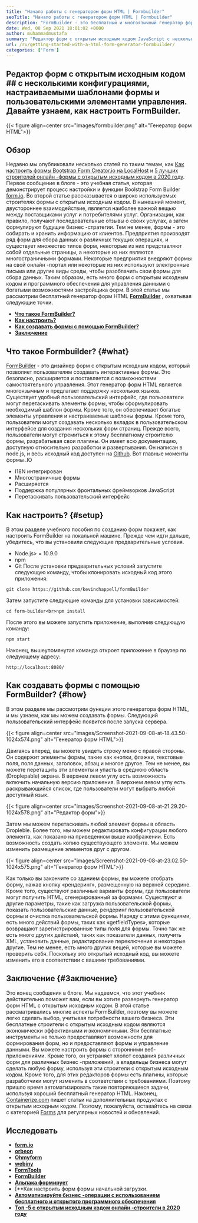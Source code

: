 ```yaml
---
title: "Начало работы с генератором форм HTML | Formbuilder" 
seoTitle: "Начало работы с генератором форм HTML | Formbuilder" 
description: "FormBuilder - это бесплатный и многоязычный генератор форм HTML с пользовательским интерфейсом перетаскивания. Следуйте этому уроку, чтобы узнать, как установить его на Localhost." 
date: Wed, 08 Sep 2021 18:01:02 +0000
author: muhammadmustafa
summary: "Редактор форм с открытым исходным кодом JavaScript с несколькими конфигурациями, настраиваемыми шаблонами форм и пользовательскими элементами управления. Давайте научимся настроить FormBuilder." 
url: /ru/getting-started-with-a-html-form-generator-formbuilder/
categories: ['Form']
---
```


## Редактор форм с открытым исходным кодом ## с несколькими конфигурациями, настраиваемыми шаблонами формы и пользовательскими элементами управления. Давайте узнаем, как настроить FormBuilder.

{{< figure align=center src="images/formbuilder.png" alt="Генератор форм HTML">}}


## **Обзор** 
Недавно мы опубликовали несколько статей по таким темам, как [Как настроить формы Bootstrap Form Creator.io на LocalHost][1] и [5 лучших строителей онлайн -формы с открытым исходным кодом в 2020 году][2]. Первое сообщение в блоге - это учебная статья, которая демонстрирует процесс настройки и функции Boolstrap Form Builder [form.io][3]. Во второй статье рассказывается о широко используемых строителях формы с открытым исходным кодом. В нынешний момент, двустороннее взаимодействие, является наиболее важной вещью между поставщиками услуг и потребителями услуг. Организации, как правило, получают последовательные отзывы о своих услугах, а затем формулируют будущие бизнес -стратегии. Тем не менее, формы - это собирать и хранить информацию от клиентов. Предприятия производят ряд форм для сбора данных о различных текущих операциях, и существует множество типов форм, некоторые из них представляют собой отдельные страницы, а некоторые из них являются многостраничными формами. Некоторые предприятия внедряют формы на свой онлайн -портал или некоторые из них используют электронные письма или другие виды среды, чтобы разоблачить свои формы для сбора данных.
Таким образом, есть много форм с открытым исходным кодом и программного обеспечения для управления данными с богатыми возможностями застройщика форм. В этой статье мы рассмотрим бесплатный генератор форм HTML **[FormBuilder][4]** , охватывая следующие точки.
* **[Что такое FormBuilder?][5]** 
* [ **Как настроить?** ][6]
* [ **Как создавать формы с помощью FormBuilder?** ][7]
* **[Заключение][8]** 

## Что такое Formbuilder? {#what}

[FormBuilder][4] - это дизайнер форм с открытым исходным кодом, который позволяет пользователям создавать интерактивные формы. Это безопасно, расширяется и поставляется с возможностями самостоятельного управления. Этот генератор форм HTML является многоязычным и предлагает поддержку нескольких языков. Существует удобный пользовательский интерфейс, где пользователи могут перетаскивать элементы формы, чтобы сформулировать необходимый шаблон формы. Кроме того, он обеспечивает богатые элементы управления и настраиваемые шаблоны формы. Кроме того, пользователи могут создавать несколько вкладок в пользовательском интерфейсе для создания нескольких форм страниц. Прежде всего, пользователи могут стремиться к этому бесплатному строителю формы, разрабатывая свои плагины. Он имеет всю документацию, доступную относительно разработки и развертывания. Он написан в node.js, и весь исходный код доступен на [Github][9].
Вот главные моменты формы .IO
  * I18N интегрирован
  * Многостраничные формы
  * Расширяется
  * Поддержка популярных фронтальных фреймворков JavaScript
  * Перетаскивать пользовательский интерфейс

## Как настроить? {#setup}

В этом разделе учебного пособия по созданию форм покажет, как настроить FormBuilder на локальной машине.
Прежде чем идти дальше, убедитесь, что вы установили следующие предварительные условия.
  * Node.js> = 10.9.0
  * npm
  * Git
После установки предварительных условий запустите следующую команду, чтобы клонировать исходный код этого приложения:
```
git clone https://github.com/kevinchappell/formBuilder
```
Затем запустите следующие команды для установки зависимостей:
```
cd form-builder<br>npm install 
```
После этого вы можете запустить приложение, выполнив следующую команду:
```
npm start
```
Наконец, вышеупомянутая команда откроет приложение в браузер по следующему адресу:
```
http://localhost:8080/
```

## Как создавать формы с помощью FormBuilder? {#how}

В этом разделе мы рассмотрим функции этого генератора форм HTML, и мы узнаем, как мы можем создавать формы.
Следующий пользовательский интерфейс появится после запуска сервера.

{{< figure align=center src="images/Screenshot-2021-09-08-at-18.43.50-1024x574.png" alt="Генератор форм HTML">}}

Двигаясь вперед, вы можете увидеть строку меню с правой стороны. Он содержит элементы формы, такие как кнопки, флажки, текстовые поля, поля данных, заголовок, абзац и многое другое. Тем не менее, вы можете перетащить эти элементы и упасть в среднюю область (Droplepable) экрана. В верхнем левом углу есть возможность включить начальную версию приложения. В верхнем левом углу есть раскрывающийся список, где пользователи могут выбрать любой доступный язык.

{{< figure align=center src="images/Screenshot-2021-09-08-at-21.29.20-1024x578.png" alt="Редактор форм">}}

Затем мы можем перетаскивать любой элемент формы в область Dropleble. Более того, мы можем редактировать конфигурации любого элемента, как показано на приведенном выше изображении. Есть возможность создать копию существующего элемента. Мы можем изменить размещение элементов друг с другом.

{{< figure align=center src="images/Screenshot-2021-09-08-at-23.02.50-1024x575.png" alt="Генератор форм HTML">}}

Как только вы закончите со зданием формы, вы можете отобрать форму, нажав кнопку «рендеринг», размещенную на верхней середине. Кроме того, существуют различные варианты формы, где пользователи могут получить HTML, сгенерированный за формами. Существуют и другие параметры, такие как загрузка пользовательской формы, показать пользовательские данные, рендеринг пользовательской формы и очистка пользовательской формы. Наряду с этими функциями, есть много действий формы, таких как «getfieldTypes», которые возвращают зарегистрированные типы поля для формы. Точно так же есть много других действий, таких как показатели данных, получить XML, установить данные, редактирование переключения и некоторые другие. Тем не менее, есть много других вещей, которые вы можете проверить себя. Поскольку это открытый исходный код, вы можете изменить его в соответствии с вашими требованиями.

## Заключение {#Заключение}

Это конец сообщения в блоге. Мы надеемся, что этот учебник действительно поможет вам, если вы хотите развернуть генератор форм HTML с открытым исходным кодом. В этой статье рассматривались многие аспекты FormBuilder, поэтому вы можете легко сделать выбор, учитывая потребности вашего бизнеса. Эти бесплатные строители с открытым исходным кодом являются экономически эффективными и экономичными. Эти бесплатные инструменты не только предоставляют возможности для формирования форм, но и предоставляют формы и управление данными. Вы можете настроить формы с сторонними веб-приложениями. Кроме того, он устраняет хлопот создания различных форм для различных бизнес -приложений, а владельцы бизнеса могут сделать любую форму, используя эти строители с открытым исходным кодом. Кроме того, для этих редакторов формы есть плагины, которые разработчики могут изменить в соответствии с требованиями. Поэтому пришло время автоматизировать такие повторяющиеся задачи, используя хороший бесплатный генератор HTML.
Наконец, [Containerize.com][10] пишет статьи на дополнительных продуктах с открытым исходным кодом. Поэтому, пожалуйста, оставайтесь на связи с категорией [Forms][11] для регулярных новостей и обновлений.

## Исследовать
* **[form.io][3]** 
* **[orbeon][12]** 
* **[Ohmyform][13]** 
* **[webiny][14]** 
* **[FormTools][15]** 
* **[FormBuilder][4]** 
* **[Альпака формирует][16]** 
* [**Как настроить форм формы начальной загрузки.
* [ **Автоматизируйте бизнес -операции с использованием бесплатного и открытого программного обеспечения** ][17]
* [ **Топ -5 с открытым исходным кодом онлайн -строители в 2020 году** ][2]



[1]: https://blog.containerize.com/form/how-to-setup-bootstrap-form-creator-formio-on-localhost/
[2]: https://blog.containerize.com/form/top-5-open-source-online-form-builders-in-year-2020/
[3]: https://products.containerize.com/form/formio/
[4]: https://products.containerize.com/form/formbuilder/
[5]: #what
[6]: #setup
[7]: #how
[8]: #Conclusion
[9]: https://github.com/kevinchappell/formBuilder
[10]: https://www.containerize.com/
[11]: https://products.containerize.com/healthcare-technologies/
[12]: https://products.containerize.com/form/orbeon/
[13]: https://products.containerize.com/form/ohmyform/
[14]: https://products.containerize.com/form/webiny/
[15]: https://products.containerize.com/form/formtools/
[16]: https://products.containerize.com/form/alpaca/
[17]: https://blog.containerize.com/blogging/automate-business-operations-using-open-source-software/

